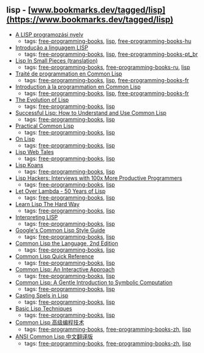 lisp - [www.bookmarks.dev/tagged/lisp](https://www.bookmarks.dev/tagged/lisp)
---
* [A LISP programozási nyelv](http://mek.oszk.hu/07200/07258/index.phtml)
    * tags: [free-programming-books](../tagged/free-programming-books.md), [lisp](../tagged/lisp.md), [free-programming-books-hu](../tagged/free-programming-books-hu.md)
* [Introdução a linguagem LISP](http://www.dca.fee.unicamp.br/courses/EA072/lisp9596/Lisp9596.html)
    * tags: [free-programming-books](../tagged/free-programming-books.md), [lisp](../tagged/lisp.md), [free-programming-books-pt_br](../tagged/free-programming-books-pt_br.md)
* [Lisp In Small Pieces (translation)](https://github.com/ilammy/lisp)
    * tags: [free-programming-books](../tagged/free-programming-books.md), [free-programming-books-ru](../tagged/free-programming-books-ru.md), [lisp](../tagged/lisp.md)
* [Traité de programmation en Common Lisp](http://dept-info.labri.fr/~strandh/Teaching/Programmation-Symbolique/Common/Book/HTML/programmation.html)
    * tags: [free-programming-books](../tagged/free-programming-books.md), [lisp](../tagged/lisp.md), [free-programming-books-fr](../tagged/free-programming-books-fr.md)
* [Introduction à la programmation en Common Lisp](http://www.algo.be/logo1/lisp/intro-lisp.pdf)
    * tags: [free-programming-books](../tagged/free-programming-books.md), [lisp](../tagged/lisp.md), [free-programming-books-fr](../tagged/free-programming-books-fr.md)
* [The Evolution of Lisp](http://www.dreamsongs.com/Files/HOPL2-Uncut.pdf)
    * tags: [free-programming-books](../tagged/free-programming-books.md), [lisp](../tagged/lisp.md)
* [Successful Lisp: How to Understand and Use Common Lisp](https://github.com/clojurians-org/lisp-ebook/blob/master/Successful%20Lisp%20How%20to%20Understand%20and%20Use%20Common%20Lisp%20-%20David%20B.%20Lamkins.pdf)
    * tags: [free-programming-books](../tagged/free-programming-books.md), [lisp](../tagged/lisp.md)
* [Practical Common Lisp](http://www.gigamonkeys.com/book/)
    * tags: [free-programming-books](../tagged/free-programming-books.md), [lisp](../tagged/lisp.md)
* [On Lisp](http://www.paulgraham.com/onlisp.html)
    * tags: [free-programming-books](../tagged/free-programming-books.md), [lisp](../tagged/lisp.md)
* [Lisp Web Tales](https://leanpub.com/lispwebtales)
    * tags: [free-programming-books](../tagged/free-programming-books.md), [lisp](../tagged/lisp.md)
* [Lisp Koans](https://github.com/google/lisp-koans)
    * tags: [free-programming-books](../tagged/free-programming-books.md), [lisp](../tagged/lisp.md)
* [Lisp Hackers: Interviews with 100x More Productive Programmers](https://leanpub.com/lisphackers)
    * tags: [free-programming-books](../tagged/free-programming-books.md), [lisp](../tagged/lisp.md)
* [Let Over Lambda - 50 Years of Lisp](http://letoverlambda.com/index.cl/)
    * tags: [free-programming-books](../tagged/free-programming-books.md), [lisp](../tagged/lisp.md)
* [Learn Lisp The Hard Way](https://github.com/LispTO/llthw)
    * tags: [free-programming-books](../tagged/free-programming-books.md), [lisp](../tagged/lisp.md)
* [Interpreting LISP](http://www.civilized.com/files/lispbook.pdf)
    * tags: [free-programming-books](../tagged/free-programming-books.md), [lisp](../tagged/lisp.md)
* [Google's Common Lisp Style Guide](https://google.github.io/styleguide/lispguide.xml)
    * tags: [free-programming-books](../tagged/free-programming-books.md), [lisp](../tagged/lisp.md)
* [Common Lisp the Language, 2nd Edition](http://www.cs.cmu.edu/Groups/AI/html/cltl/mirrors.html)
    * tags: [free-programming-books](../tagged/free-programming-books.md), [lisp](../tagged/lisp.md)
* [Common Lisp Quick Reference](http://clqr.boundp.org)
    * tags: [free-programming-books](../tagged/free-programming-books.md), [lisp](../tagged/lisp.md)
* [Common Lisp: An Interactive Approach](http://www.cse.buffalo.edu/~shapiro/Commonlisp/)
    * tags: [free-programming-books](../tagged/free-programming-books.md), [lisp](../tagged/lisp.md)
* [Common Lisp: A Gentle Introduction to Symbolic Computation](http://www.cs.cmu.edu/~dst/LispBook/)
    * tags: [free-programming-books](../tagged/free-programming-books.md), [lisp](../tagged/lisp.md)
* [Casting Spels in Lisp](http://www.lisperati.com/casting.html)
    * tags: [free-programming-books](../tagged/free-programming-books.md), [lisp](../tagged/lisp.md)
* [Basic Lisp Techniques](http://franz.com/resources/educational_resources/cooper.book.pdf)
    * tags: [free-programming-books](../tagged/free-programming-books.md), [lisp](../tagged/lisp.md)
* [Common Lisp 高级编程技术](http://www.ituring.com.cn/minibook/862)
    * tags: [free-programming-books](../tagged/free-programming-books.md), [free-programming-books-zh](../tagged/free-programming-books-zh.md), [lisp](../tagged/lisp.md)
* [ANSI Common Lisp 中文翻译版](http://acl.readthedocs.org/en/latest/)
    * tags: [free-programming-books](../tagged/free-programming-books.md), [free-programming-books-zh](../tagged/free-programming-books-zh.md), [lisp](../tagged/lisp.md)
